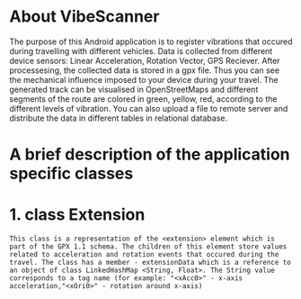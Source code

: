 # About VibeScanner
The purpose of this Android application is to register vibrations that occured during travelling with different vehicles. Data is collected from different device sensors: Linear Acceleration, Rotation Vector, GPS Reciever. After processesing, the collected data is stored in a gpx file. Thus you can see the mechanical influence imposed to your device during your travel. The generated track can be visualised in OpenStreetMaps and different segments of the route are colored in green, yellow, red, according to the different levels of vibration. You can also upload a file to remote server and distribute the data in different tables in relational database.

# A brief description of the application specific classes
  
  # 1. class Extension 
    This class is a representation of the <extension> element which is part of the GPX 1.1 schema. The children of this element store values related to acceleration and rotation events that occured during the travel. The class has a member - extensionData which is a reference to an object of class LinkedHashMap <String, Float>. The String value corresponds to a tag name (for example: "<xAcc0>" - x-axis acceleration,"<xOri0>" - rotation around x-axis)  
